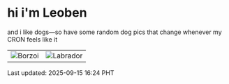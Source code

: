 # hi i'm Leoben

and i like dogs—so have some random dog pics that change whenever my CRON feels like it

|  |  |
|--------|----------|
| ![Borzoi](https://random-dog-vercel.vercel.app/api/random-borzoi?v=1757924691) | ![Labrador](https://random-dog-vercel.vercel.app/api/random-labrador?v=1757924691) |

Last updated: 2025-09-15 16:24 PHT
